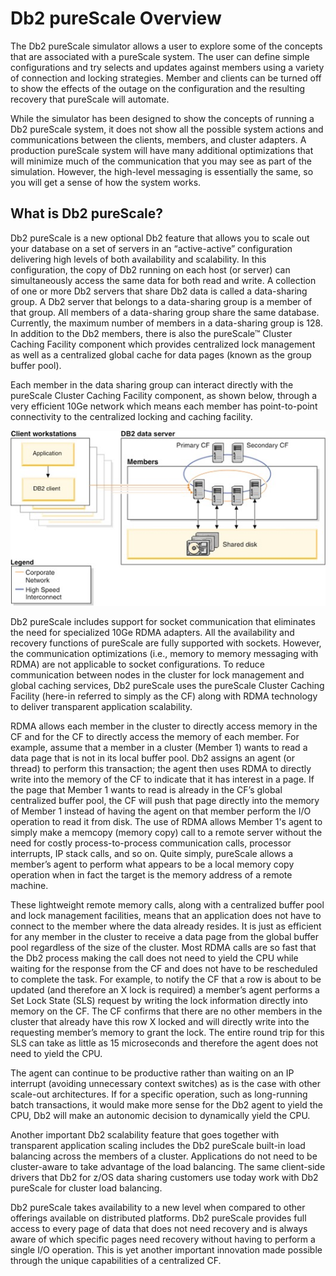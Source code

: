# Db2 pureScale Overview

The Db2 pureScale simulator allows a user to explore some of the concepts that are associated with a pureScale system. The user can define simple configurations and try selects and updates against members using a variety of connection and locking strategies. Member and clients can be turned off to show the effects of the outage on the configuration and the resulting recovery that pureScale will automate. 

While the simulator has been designed to show the concepts of running a Db2 pureScale system, it does not show all the possible system actions and communications between the clients, members, and cluster adapters. A production pureScale system will have many additional optimizations that will minimize much of the communication that you may see as part of the simulation. However, the high-level messaging is essentially the same, so you will get a sense of how the system works. 

## What is Db2 pureScale?
Db2 pureScale is a new optional Db2 feature that allows you to scale out your database on a set of servers in an “active-active” configuration delivering high levels of both availability and scalability. In this configuration, the copy of Db2 running on each host (or server) can simultaneously access the same data for both read and write. A collection of one or more Db2 servers that share Db2 data is called a data-sharing group. A Db2 server that belongs to a data-sharing group is a member of that group. All members of a data-sharing group share the same database. Currently, the maximum number of members in a data-sharing group is 128. In addition to the Db2 members, there is also the pureScale™ Cluster Caching Facility component which provides centralized lock management as well as a centralized global cache for data pages (known as the group buffer pool). 

Each member in the data sharing group can interact directly with the pureScale Cluster Caching Facility component, as shown below, through a very efficient 10Ge network which means each member has point-to-point connectivity to the centralized locking and caching facility. 

![ps](ps-images/ps-architecture.png)

Db2 pureScale includes support for socket communication that eliminates the need for specialized 10Ge RDMA adapters. All the availability and recovery functions of pureScale are fully supported with sockets. However, the communication optimizations (i.e., memory to memory messaging with RDMA) are not applicable to socket configurations.
To reduce communication between nodes in the cluster for lock management and global caching services, Db2 pureScale uses the pureScale Cluster Caching Facility (here-in referred to simply as the CF) along with RDMA technology to deliver transparent application scalability. 

RDMA allows each member in the cluster to directly access memory in the CF and for the CF to directly access the memory of each member. For example, assume that a member in a cluster (Member 1) wants to read a data page that is not in its local buffer pool. Db2 assigns an agent (or thread) to perform this transaction; the agent then uses RDMA to directly write into the memory of the CF to indicate that it has interest in a page. If the page that Member 1 wants to read is already in the CF’s global centralized buffer pool, the CF will push that page directly into the memory of Member 1 instead of having the agent on that member perform the I/O operation to read it from disk. The use of RDMA allows Member 1's agent to simply make a memcopy (memory copy) call to a remote server without the need for costly process-to-process communication calls, processor interrupts, IP stack calls, and so on. Quite simply, pureScale allows a member’s agent to perform what appears to be a local memory copy operation when in fact the target is the memory address of a remote machine. 

These lightweight remote memory calls, along with a centralized buffer pool and lock management facilities, means that an application does not have to connect to the member where the data already resides. It is just as efficient for any member in the cluster to receive a data page from the global buffer pool regardless of the size of the cluster. Most RDMA calls are so fast that the Db2 process making the call does not need to yield the CPU while waiting for the response from the CF and does not have to be rescheduled to complete the task. For example, to notify the CF that a row is about to be updated (and therefore an X lock is required) a member’s agent performs a Set Lock State (SLS) request by writing the lock information directly into memory on the CF. The CF confirms that there are no other members in the cluster that already have this row X locked and will directly write into the requesting member’s memory to grant the lock. The entire round trip for this SLS can take as little as 15 microseconds and therefore the agent does not need to yield the CPU.
 
The agent can continue to be productive rather than waiting on an IP interrupt (avoiding unnecessary context switches) as is the case with other scale-out architectures. If for a specific operation, such as long-running batch transactions, it would make more sense for the Db2 agent to yield the CPU, Db2 will make an autonomic decision to dynamically yield the CPU.
 
Another important Db2 scalability feature that goes together with transparent application scaling includes the Db2 pureScale built-in load balancing across the members of a cluster. Applications do not need to be cluster-aware to take advantage of the load balancing. The same client-side drivers that Db2 for z/OS data sharing customers use today work with Db2 pureScale for cluster load balancing. 

Db2 pureScale takes availability to a new level when compared to other offerings available on distributed platforms. Db2 pureScale provides full access to every page of data that does not need recovery and is always aware of which specific pages need recovery without having to perform a single I/O operation. This is yet another important innovation made possible through the unique capabilities of a centralized CF. 


